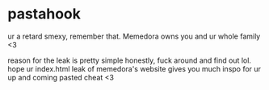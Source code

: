 # pastahook
ur a retard smexy, remember that. Memedora owns you and ur whole family &lt;3

reason for the leak is pretty simple honestly, fuck around and find out lol. hope ur index.html leak of memedora's website gives you much inspo for ur up and coming pasted cheat <3
